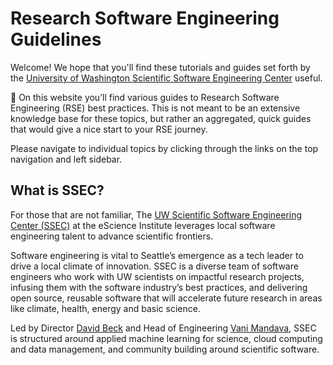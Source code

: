 # Research Software Engineering Guidelines

Welcome! We hope that you'll find these tutorials and guides set forth by
the [University of Washington Scientific Software Engineering Center](https://escience.washington.edu/software-engineering/ssec/) useful.

📖 On this website you’ll find various guides to
Research Software Engineering (RSE) best practices.
This is not meant to be an extensive knowledge base for these topics,
but rather an aggregated, quick guides that would give a nice start to your RSE journey.

Please navigate to individual topics by clicking through the links
on the top navigation and left sidebar.

## What is SSEC?

For those that are not familiar, The [UW Scientific Software Engineering Center (SSEC)](https://escience.washington.edu/software-engineering/ssec/) at the eScience Institute leverages local software engineering talent to advance scientific frontiers.

Software engineering is vital to Seattle’s emergence as a tech leader to drive a local climate of innovation. SSEC is a diverse team of software engineers who work with UW scientists on impactful research projects, infusing them with the software industry’s best practices, and delivering open source, reusable software that will accelerate future research in areas like climate, health, energy and basic science.

Led by Director [David Beck](https://escience.washington.edu/member/david-beck/) and Head of Engineering [Vani Mandava](https://escience.washington.edu/member/vani-mandava/), SSEC is structured around applied machine learning for science, cloud computing and data management, and community building around scientific software.
